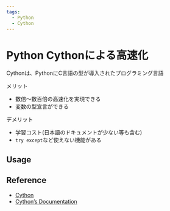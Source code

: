 ```yaml
---
tags:
  - Python
  - Cython
---
```


# Python Cythonによる高速化

Cythonは、PythonにC言語の型が導入されたプログラミング言語

メリット
- 数倍〜数百倍の高速化を実現できる
- 変数の型宣言ができる

デメリット
- 学習コスト(日本語のドキュメントが少ない等も含む)
- `try except`など使えない機能がある

## Usage


## Reference
- [Cython](https://cython.org/)
- [Cython’s Documentation](https://cython.readthedocs.io/en/latest/)
